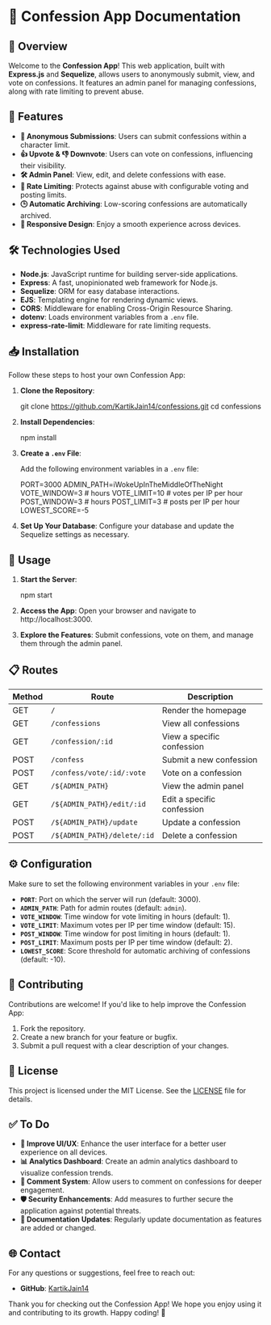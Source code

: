 # 🎉 Confession App Documentation

## 🌟 Overview

Welcome to the **Confession App**! This web application, built with **Express.js** and **Sequelize**, allows users to anonymously submit, view, and vote on confessions. It features an admin panel for managing confessions, along with rate limiting to prevent abuse.

## 🚀 Features

- **🤫 Anonymous Submissions**: Users can submit confessions within a character limit.
- **👍 Upvote & 👎 Downvote**: Users can vote on confessions, influencing their visibility.
- **🛠 Admin Panel**: View, edit, and delete confessions with ease.
- **🚦 Rate Limiting**: Protects against abuse with configurable voting and posting limits.
- **🕒 Automatic Archiving**: Low-scoring confessions are automatically archived.
- **📱 Responsive Design**: Enjoy a smooth experience across devices.

## 🛠 Technologies Used

- **Node.js**: JavaScript runtime for building server-side applications.
- **Express**: A fast, unopinionated web framework for Node.js.
- **Sequelize**: ORM for easy database interactions.
- **EJS**: Templating engine for rendering dynamic views.
- **CORS**: Middleware for enabling Cross-Origin Resource Sharing.
- **dotenv**: Loads environment variables from a `.env` file.
- **express-rate-limit**: Middleware for rate limiting requests.

## 📥 Installation

Follow these steps to host your own Confession App:

1. **Clone the Repository**:

   git clone https://github.com/KartikJain14/confessions.git
   cd confessions

2. **Install Dependencies**:

   npm install

3. **Create a `.env` File**:

   Add the following environment variables in a `.env` file:

   PORT=3000
   ADMIN_PATH=iWokeUpInTheMiddleOfTheNight
   VOTE_WINDOW=3 # hours
   VOTE_LIMIT=10 # votes per IP per hour
   POST_WINDOW=3 # hours
   POST_LIMIT=3 # posts per IP per hour
   LOWEST_SCORE=-5

4. **Set Up Your Database**: Configure your database and update the Sequelize settings as necessary.

## 🏃 Usage

1. **Start the Server**:

   npm start

2. **Access the App**: Open your browser and navigate to http://localhost:3000.

3. **Explore the Features**: Submit confessions, vote on them, and manage them through the admin panel.

## 📋 Routes

| Method | Route                | Description                           |
|--------|----------------------|---------------------------------------|
| GET    | `/`                  | Render the homepage                   |
| GET    | `/confessions`       | View all confessions                  |
| GET    | `/confession/:id`    | View a specific confession            |
| POST   | `/confess`           | Submit a new confession               |
| POST   | `/confess/vote/:id/:vote` | Vote on a confession             |
| GET    | `/${ADMIN_PATH}`     | View the admin panel                  |
| GET    | `/${ADMIN_PATH}/edit/:id` | Edit a specific confession        |
| POST   | `/${ADMIN_PATH}/update` | Update a confession                 |
| POST   | `/${ADMIN_PATH}/delete/:id` | Delete a confession             |

## ⚙️ Configuration

Make sure to set the following environment variables in your `.env` file:

- **`PORT`**: Port on which the server will run (default: 3000).
- **`ADMIN_PATH`**: Path for admin routes (default: `admin`).
- **`VOTE_WINDOW`**: Time window for vote limiting in hours (default: 1).
- **`VOTE_LIMIT`**: Maximum votes per IP per time window (default: 15).
- **`POST_WINDOW`**: Time window for post limiting in hours (default: 1).
- **`POST_LIMIT`**: Maximum posts per IP per time window (default: 2).
- **`LOWEST_SCORE`**: Score threshold for automatic archiving of confessions (default: -10).

## 🤝 Contributing

Contributions are welcome! If you'd like to help improve the Confession App:

1. Fork the repository.
2. Create a new branch for your feature or bugfix.
3. Submit a pull request with a clear description of your changes.

## 📄 License

This project is licensed under the MIT License. See the [LICENSE](LICENSE) file for details.

## ✅ To Do

- **🔧 Improve UI/UX**: Enhance the user interface for a better user experience on all devices.
- **📊 Analytics Dashboard**: Create an admin analytics dashboard to visualize confession trends.
- **💬 Comment System**: Allow users to comment on confessions for deeper engagement.
- **🛡 Security Enhancements**: Add measures to further secure the application against potential threats.
- **📜 Documentation Updates**: Regularly update documentation as features are added or changed.

## 🌐 Contact

For any questions or suggestions, feel free to reach out:

- **GitHub**: [KartikJain14](https://github.com/KartikJain14)

Thank you for checking out the Confession App! We hope you enjoy using it and contributing to its growth. Happy coding! 🎉
